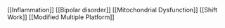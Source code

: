 [[Inflammation]]
[[Bipolar disorder]]
[[Mitochondrial Dysfunction]]
[[Shift Work]]
[[Modified Multiple Platform]]
